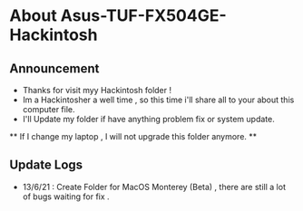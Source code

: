 # About Asus-TUF-FX504GE-Hackintosh
## Announcement
- Thanks for visit myy Hackintosh folder !
- Im a Hackintosher a well time , so this time i'll share all to your about this computer file.
- I'll Update my folder if have anything problem fix or system update.

** If I change my laptop , I will not upgrade this folder anymore. **

## Update Logs
- 13/6/21 : Create Folder for MacOS Monterey (Beta) , there are still a lot of bugs waiting for fix .
